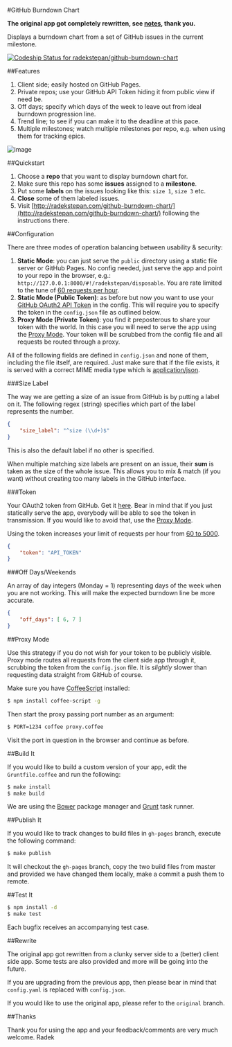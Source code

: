 #GitHub Burndown Chart

**The original app got completely rewritten, see [notes](#rewrite), thank you.**

Displays a burndown chart from a set of GitHub issues in the current milestone.

[ ![Codeship Status for radekstepan/github-burndown-chart](https://www.codeship.io/projects/d69f4420-e5b0-0130-bbae-1632ddfb80f8/status?branch=master)](https://www.codeship.io/projects/5855)

##Features

1. Client side; easily hosted on GitHub Pages.
1. Private repos; use your GitHub API Token hiding it from public view if need be.
1. Off days; specify which days of the week to leave out from ideal burndown progression line.
1. Trend line; to see if you can make it to the deadline at this pace.
1. Multiple milestones; watch multiple milestones per repo, e.g. when using them for tracking epics.

![image](https://raw.github.com/radekstepan/github-burndown-chart/master/example.png)

##Quickstart

1. Choose a **repo** that you want to display burndown chart for.
1. Make sure this repo has some **issues** assigned to a **milestone**.
1. Put some **labels** on the issues looking like this: `size 1`, `size 3` etc.
1. **Close** some of them labeled issues.
1. Visit [http://radekstepan.com/github-burndown-chart/](http://radekstepan.com/github-burndown-chart/) following the instructions there.

##Configuration

There are three modes of operation balancing between usability & security:

1. **Static Mode**: you can just serve the `public` directory using a static file server or GitHub Pages. No config needed, just serve the app and point to your repo in the browser, e.g.: `http://127.0.0.1:8000/#!/radekstepan/disposable`. You are rate limited to the tune of [60 requests per hour](http://developer.github.com/v3/#rate-limiting).
1. **Static Mode (Public Token)**: as before but now you want to use your [GitHub OAuth2 API Token](http://developer.github.com/v3/#authentication) in the config. This will require you to specify the token in the `config.json` file as outlined below.
1. **Proxy Mode (Private Token)**: you find it preposterous to share your token with the world. In this case you will need to serve the app using the [Proxy Mode](#proxy-mode). Your token will be scrubbed from the config file and all requests be routed through a proxy.

All of the following fields are defined in `config.json` and none of them, including the file itself, are required. Just make sure that if the file exists, it is served with a correct MIME media type which is [application/json](http://stackoverflow.com/questions/477816/what-is-the-correct-json-content-type).

###Size Label

The way we are getting a size of an issue from GitHub is by putting a label on it. The following regex (string) specifies which part of the label represents the number.

```json
{
    "size_label": "^size (\\d+)$"
}
```

This is also the default label if no other is specified.

When multiple matching size labels are present on an issue, their **sum** is taken as the size of the whole issue. This allows you to mix & match (if you want) without creating too many labels in the GitHub interface.

###Token

Your OAuth2 token from GitHub. Get it [here](https://github.com/settings/applications). Bear in mind that if you just statically serve the app, everybody will be able to see the token in transmission. If you would like to avoid that, use the [Proxy Mode](#proxy-mode).

Using the token increases your limit of requests per hour from [60 to 5000](http://developer.github.com/v3/#rate-limiting).

```json
{
    "token": "API_TOKEN"
}
```

###Off Days/Weekends

An array of day integers (Monday = 1) representing days of the week when you are not working. This will make the expected burndown line be more accurate.

```json
{
    "off_days": [ 6, 7 ]
}
```

##Proxy Mode

Use this strategy if you do not wish for your token to be publicly visible. Proxy mode routes all requests from the client side app through it, scrubbing the token from the `config.json` file. It is *slightly* slower than requesting data straight from GitHub of course.

Make sure you have [CoffeeScript](http://coffeescript.org/) installed:

```bash
$ npm install coffee-script -g
```

Then start the proxy passing port number as an argument:

```bash
$ PORT=1234 coffee proxy.coffee
```

Visit the port in question in the browser and continue as before.

##Build It

If you would like to build a custom version of your app, edit the `Gruntfile.coffee` and run the following:

```bash
$ make install
$ make build
```

We are using the [Bower](http://bower.io/) package manager and [Grunt](http://gruntjs.com/) task runner.

##Publish It

If you would like to track changes to build files in `gh-pages` branch, execute the following command:

```bash
$ make publish
```

It will checkout the `gh-pages` branch, copy the two build files from master and provided we have changed them locally, make a commit a push them to remote.

##Test It

```bash
$ npm install -d
$ make test
```

Each bugfix receives an accompanying test case.

##Rewrite

The original app got rewritten from a clunky server side to a (better) client side app. Some tests are also provided and more will be going into the future.

If you are upgrading from the previous app, then please bear in mind that `config.yaml` is replaced with `config.json`.

If you would like to use the original app, please refer to the `original` branch.

##Thanks

Thank you for using the app and your feedback/comments are very much welcome. Radek